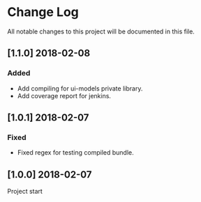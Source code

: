 # Change Log
All notable changes to this project will be documented in this file.


## [1.1.0] 2018-02-08
### Added
- Add compiling for ui-models private library.
- Add coverage report for jenkins.


## [1.0.1] 2018-02-07
### Fixed
- Fixed regex for testing compiled bundle.


## [1.0.0] 2018-02-07
Project start
